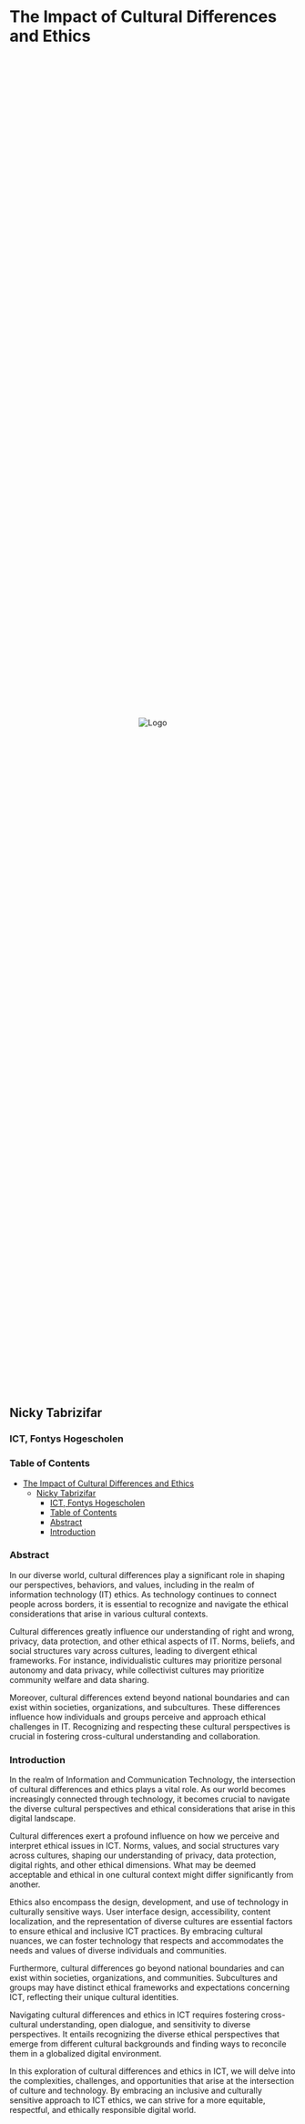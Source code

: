 # The Impact of Cultural Differences and Ethics
<div style="display:flex;justify-content:center;align-items:center;height:60%">
  <img src="C:\Users\nickt\OneDrive\Documents\git projects\Individueel\images\Hofstede’s-cultural-dimensions.jpg" alt="Logo" style="max-width:100%;max-height:60%" />
  
</div>

## Nicky Tabrizifar
### ICT, Fontys Hogescholen
### Table of Contents
- [The Impact of Cultural Differences and Ethics](#the-impact-of-cultural-differences-and-ethics)
  - [Nicky Tabrizifar](#nicky-tabrizifar)
    - [ICT, Fontys Hogescholen](#ict-fontys-hogescholen)
    - [Table of Contents](#table-of-contents)
    - [Abstract](#abstract)
    - [Introduction](#introduction)


### Abstract

In our diverse world, cultural differences play a significant role in shaping our perspectives, behaviors, and values, including in the realm of information technology (IT) ethics. As technology continues to connect people across borders, it is essential to recognize and navigate the ethical considerations that arise in various cultural contexts.

Cultural differences greatly influence our understanding of right and wrong, privacy, data protection, and other ethical aspects of IT. Norms, beliefs, and social structures vary across cultures, leading to divergent ethical frameworks. For instance, individualistic cultures may prioritize personal autonomy and data privacy, while collectivist cultures may prioritize community welfare and data sharing.

Moreover, cultural differences extend beyond national boundaries and can exist within societies, organizations, and subcultures. These differences influence how individuals and groups perceive and approach ethical challenges in IT. Recognizing and respecting these cultural perspectives is crucial in fostering cross-cultural understanding and collaboration.

### Introduction

In the realm of Information and Communication Technology, the intersection of cultural differences and ethics plays a vital role. As our world becomes increasingly connected through technology, it becomes crucial to navigate the diverse cultural perspectives and ethical considerations that arise in this digital landscape.

Cultural differences exert a profound influence on how we perceive and interpret ethical issues in ICT. Norms, values, and social structures vary across cultures, shaping our understanding of privacy, data protection, digital rights, and other ethical dimensions. What may be deemed acceptable and ethical in one cultural context might differ significantly from another.

Ethics also encompass the design, development, and use of technology in culturally sensitive ways. User interface design, accessibility, content localization, and the representation of diverse cultures are essential factors to ensure ethical and inclusive ICT practices. By embracing cultural nuances, we can foster technology that respects and accommodates the needs and values of diverse individuals and communities.

Furthermore, cultural differences go beyond national boundaries and can exist within societies, organizations, and communities. Subcultures and groups may have distinct ethical frameworks and expectations concerning ICT, reflecting their unique cultural identities.

Navigating cultural differences and ethics in ICT requires fostering cross-cultural understanding, open dialogue, and sensitivity to diverse perspectives. It entails recognizing the diverse ethical perspectives that emerge from different cultural backgrounds and finding ways to reconcile them in a globalized digital environment.

In this exploration of cultural differences and ethics in ICT, we will delve into the complexities, challenges, and opportunities that arise at the intersection of culture and technology. By embracing an inclusive and culturally sensitive approach to ICT ethics, we can strive for a more equitable, respectful, and ethically responsible digital world.

